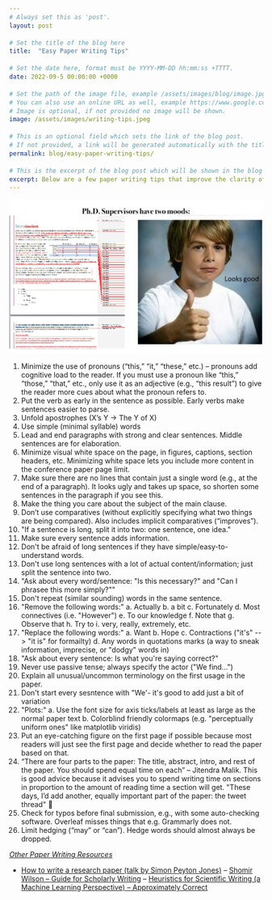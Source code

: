 ```yaml
---
# Always set this as 'post'.
layout: post

# Set the title of the blog here
title:  "Easy Paper Writing Tips"

# Set the date here, format must be YYYY-MM-DD hh:mm:ss +TTTT.
date: 2022-09-5 00:00:00 +0000

# Set the path of the image file, example /assets/images/blog/image.jpg
# You can also use an online URL as well, example https://www.google.com/image.jpg
# Image is optional, if not provided no image will be shown.
image: /assets/images/writing-tips.jpeg

# This is an optional field which sets the link of the blog post.
# If not provided, a link will be generated automatically with the title of the blog post.
permalink: blog/easy-paper-writing-tips/

# This is the excerpt of the blog post which will be shown in the blog listing page.
excerpt: Below are a few paper writing tips that improve the clarity of research papers, while also being fairly easy to implement
---
```


<!-- Add the blog post here in markdown -->

![Easy Paper Writing Tips](/assets/images/writing-tips.jpeg)

1. Minimize the use of pronouns (“this,” “it,” “these,” etc.) – pronouns add cognitive load to the reader. If you must use a pronoun like “this,” “those,” “that,” etc., only use it as an adjective (e.g., “this result”) to give the reader more cues about what the pronoun refers to.
2. Put the verb as early in the sentence as possible. Early verbs make sentences easier to parse.
3. Unfold apostrophes (X’s Y -> The Y of X)
4. Use simple (minimal syllable) words
5. Lead and end paragraphs with strong and clear sentences. Middle sentences are for elaboration.
6. Minimize visual white space on the page, in figures, captions, section headers, etc. Minimizing white space lets you include more content in the conference paper page limit.
7. Make sure there are no lines that contain just a single word (e.g., at the end of a paragraph). It looks ugly and takes up space, so shorten some sentences in the paragraph if you see this.
8. Make the thing you care about the subject of the main clause.
9. Don’t use comparatives (without explicitly specifying what two things are being compared). Also includes implicit comparatives (“improves”).
10. "If a sentence is long, split it into two: one sentence, one idea."
11. Make sure every sentence adds information.
12. Don't be afraid of long sentences if they have simple/easy-to-understand words.
13. Don't use long sentences with a lot of actual content/information; just split the sentence into two. 
14. "Ask about every word/sentence: "Is this necessary?" and "Can I phrasee this more simply?""
15. Don't repeat (similar sounding) words in the same sentence. 
16. "Remove the following words:"
    a. Actually
    b. a bit
    c. Fortunately 
    d. Most connectives (i.e. "However")
    e. To our knowledge
    f. Note that
    g. Observe that
    h. Try to
    i. very, really, extremely, etc.
17. "Replace the following words:"
    a. Want
    b. Hope
    c. Contractions ("it's" --> "it is" for formailty)
    d. Any words in quotations marks (a way to sneak information, imprecise, or "dodgy" words in)
18. "Ask about every sentence: Is what you're saying correct?"
19. Never use passive tense; always specify the actor ("We find...")
20. Explain all unusual/uncommon terminology on the first usage in the paper.
21. Don't start every sesntence with "We'- it's good to add just a bit of variation
22. "Plots:"
    a. Use the font size for axis ticks/labels at least as large as the normal paper text
    b. Colorblind friendly colormaps (e.g. "perceptually uniform ones" like matplotlib viridis)
23. Put an eye-catching figure on the first page if possible because most readers will just see the first page and decide whether to read the paper based on that.
24. “There are four parts to the paper: The title, abstract, intro, and rest of the paper. You should spend equal time on each” – Jitendra Malik. This is good advice because it advises you to spend writing time on sections in proportion to the amount of reading time a section will get. "These days, I’d add another, equally important part of the paper: the tweet thread" 🙂
25. Check for typos before final submission, e.g., with some auto-checking software. Overleaf misses things that e.g. Grammarly does not.
26. Limit hedging (“may” or “can”). Hedge words should almost always be dropped.

*<ins> Other Paper Writing Resources </ins>*
- [How to write a research paper (talk by Simon Peyton Jones)](https://www.youtube.com/watch?v=uuoZ3becbXU)
– [Shomir Wilson – Guide for Scholarly Writing](https://shomir.net/scholarly_writing.html)
– [Heuristics for Scientific Writing (a Machine Learning Perspective) – Approximately Correct](http://approximatelycorrect.com/2018/01/29/heuristics-technical-scientific-writing-machine-learning-perspective/)
